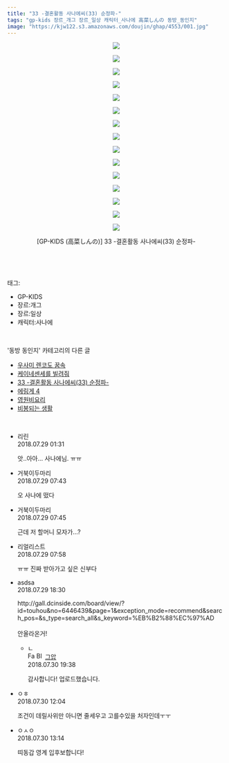 ```yaml
---
title: "33 -결혼활동 사나에씨(33) 순정파-"
tags: "gp-kids 장르_개그 장르_일상 캐릭터_사나에 高菜しんの 동방_동인지"
image: "https://kjw122.s3.amazonaws.com/doujin/ghap/4553/001.jpg"
---
```

<div class="article">
<p style="text-align: center; clear: none; float: none;"><img src="{{ site.imgserver5 }}/ghap/4553/001.jpg"/></p>
<p style="text-align: center; clear: none; float: none;"><img src="{{ site.imgserver5 }}/ghap/4553/002.jpg"/></p>
<p style="text-align: center; clear: none; float: none;"><img src="{{ site.imgserver5 }}/ghap/4553/003.jpg"/></p>
<p style="text-align: center; clear: none; float: none;"><img src="{{ site.imgserver5 }}/ghap/4553/004.jpg"/></p>
<p style="text-align: center; clear: none; float: none;"><img src="{{ site.imgserver5 }}/ghap/4553/005.jpg"/></p>
<p style="text-align: center; clear: none; float: none;"><img src="{{ site.imgserver5 }}/ghap/4553/006.jpg"/></p>
<p style="text-align: center; clear: none; float: none;"><img src="{{ site.imgserver5 }}/ghap/4553/007.jpg"/></p>
<p style="text-align: center; clear: none; float: none;"><img src="{{ site.imgserver5 }}/ghap/4553/008.jpg"/></p>
<p style="text-align: center; clear: none; float: none;"><img src="{{ site.imgserver5 }}/ghap/4553/009.jpg"/></p>
<p style="text-align: center; clear: none; float: none;"><img src="{{ site.imgserver5 }}/ghap/4553/010.jpg"/></p>
<p style="text-align: center; clear: none; float: none;"><img src="{{ site.imgserver5 }}/ghap/4553/011.jpg"/></p>
<p style="text-align: center; clear: none; float: none;"><img src="{{ site.imgserver5 }}/ghap/4553/012.jpg"/></p>
<p style="text-align: center; clear: none; float: none;"><img src="{{ site.imgserver5 }}/ghap/4553/013.jpg"/></p>
<p style="text-align: center; clear: none; float: none;"><img src="{{ site.imgserver5 }}/ghap/4553/014.jpg"/></p>
<p style="text-align: center; clear: none; float: none;"><img src="{{ site.imgserver5 }}/ghap/4553/015.jpg"/></p>
<p style="text-align: center; clear: none; float: none;">[GP-KIDS (高菜しんの)] 33 -결혼활동 사나에씨(33) 순정파-</p>
<p><br/></p>
</div><br/>
<div class="tagTrail">
<p>태그: </p>
<ul>
<li>GP-KIDS</li>
<li>장르:개그</li>
<li>장르:일상</li>
<li>캐릭터:사나에</li>
</ul>
</div><br/>
<div class="another">
<p>'동방 동인지' 카테고리의 다른 글</p>
<ul>
<li><a href="/ghap_4556">우사미 렌코도 꿈속</a></li>
<li><a href="/ghap_4554">케이네센세를 빌려줘</a></li>
<li><a href="/ghap_4553">33 -결혼활동 사나에씨(33) 순정파-</a></li>
<li><a href="/ghap_4551">에링게 4</a></li>
<li><a href="/ghap_4550">영원비요리</a></li>
<li><a href="/ghap_4549">비봉되는 생활</a></li>
</ul>
</div><br/>
<div class="cb_module cb_fluid">
<div class="cb_wrt cb_profile">
<div class="comment">
<ul>
<li class="cb_thumb_off" id="comment15296012">
<div class="cb_comment_area">
<div class="cb_info_area">
<div class="cb_section">
<span class="cb_nick_name">리린</span>
</div>
<div class="cb_section">
<span class="cb_date">2018.07.29 01:31 </span>
</div>
</div>
<div class="cb_dsc_comment">
<p class="cb_dsc">
											앗..아아... 사나에님. ㅠㅠ 
										</p>
</div>
</div></li>
<li class="cb_thumb_off" id="comment15296124">
<div class="cb_comment_area">
<div class="cb_info_area">
<div class="cb_section">
<span class="cb_nick_name">거북이두마리</span>
</div>
<div class="cb_section">
<span class="cb_date">2018.07.29 07:43 </span>
</div>
</div>
<div class="cb_dsc_comment">
<p class="cb_dsc">
											오 사나에 떴다
										</p>
</div>
</div></li>
<li class="cb_thumb_off" id="comment15296125">
<div class="cb_comment_area">
<div class="cb_info_area">
<div class="cb_section">
<span class="cb_nick_name">거북이두마리</span>
</div>
<div class="cb_section">
<span class="cb_date">2018.07.29 07:45 </span>
</div>
</div>
<div class="cb_dsc_comment">
<p class="cb_dsc">
											근데 저 할머니 모자가...?
										</p>
</div>
</div></li>
<li class="cb_thumb_off" id="comment15296131">
<div class="cb_comment_area">
<div class="cb_info_area">
<div class="cb_section">
<span class="cb_nick_name">리얼리스트</span>
</div>
<div class="cb_section">
<span class="cb_date">2018.07.29 07:58 </span>
</div>
</div>
<div class="cb_dsc_comment">
<p class="cb_dsc">
											ㅠㅠ 진짜 받아가고 싶은 신부다
										</p>
</div>
</div></li>
<li class="cb_thumb_off" id="comment15296372">
<div class="cb_comment_area">
<div class="cb_info_area">
<div class="cb_section">
<span class="cb_nick_name">asdsa</span>
</div>
<div class="cb_section">
<span class="cb_date">2018.07.29 18:30 </span>
</div>
</div>
<div class="cb_dsc_comment">
<p class="cb_dsc">
											http://gall.dcinside.com/board/view/?id=touhou&amp;no=6446439&amp;page=1&amp;exception_mode=recommend&amp;search_pos=&amp;s_type=search_all&amp;s_keyword=%EB%B2%88%EC%97%AD<br/>
<br/>
안올라온거!
										</p>
</div>
<ul>
<li class="cb_thumb_off" id="comment15297084">
<span class="cb_bu_subnode">ㄴ</span>
<div class="cb_comment_area">
<div class="cb_info_area">
<div class="cb_section">
<span class="cb_nick_name"><img alt="Favicon of https://ghaptouhou.tistory.com" height="16" onerror="this.onerror=null;this.parentNode.removeChild(this)" src="https://ghaptouhou.tistory.com/favicon.ico" width="16"/> <img alt="BlogIcon" height="16" onerror="this.parentNode.removeChild(this)" src="https://ghaptouhou.tistory.com/index.gif" width="16"/> <a href="https://ghaptouhou.tistory.com" onclick="return openLinkInNewWindow(this)"> 그압</a><span class="tistoryProfileLayerTrigger" onclick='TistoryProfile.show(event, this, {"title":"\uc800\uae30 \uc774\uac70 \ub098\uc911\uc5d0 \uc218\uc815 \uac00\ub2a5\ud558\ub098\uc694","url":"https:\/\/ghap.tistory.com","nickname":"\uadf8\uc555","items":[]}); return false;'></span></span>
</div>
<div class="cb_section">
<span class="cb_date">2018.07.30 19:38 </span>
</div>
</div>
<div class="cb_dsc_comment">
<p class="cb_dsc">
																감사합니다! 업로드했습니다.
															</p>
</div>
</div>
</li>
</ul>
</div></li>
<li class="cb_thumb_off" id="comment15296847">
<div class="cb_comment_area">
<div class="cb_info_area">
<div class="cb_section">
<span class="cb_nick_name">ㅇㅎ</span>
</div>
<div class="cb_section">
<span class="cb_date">2018.07.30 12:04 </span>
</div>
</div>
<div class="cb_dsc_comment">
<p class="cb_dsc">
											조건이 데릴사위만 아니면 줄세우고 고를수있을 처자인데ㅜㅜ
										</p>
</div>
</div></li>
<li class="cb_thumb_off" id="comment15296887">
<div class="cb_comment_area">
<div class="cb_info_area">
<div class="cb_section">
<span class="cb_nick_name">ㅇㅅㅇ</span>
</div>
<div class="cb_section">
<span class="cb_date">2018.07.30 13:14 </span>
</div>
</div>
<div class="cb_dsc_comment">
<p class="cb_dsc">
											띠동갑 영계 입후보합니다!
										</p>
</div>
</div></li>
</ul>
</div>
</div><!-- commentList close -->
</div><br/>
